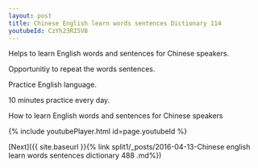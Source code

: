 ```yaml
---
layout: post
title: Chinese English learn words sentences Dictionary 114 
youtubeId: CzYh23RI5V8
---
```

 
 
Helps to learn English words and sentences for Chinese speakers.

Opportunitiy to repeat the words sentences. 

Practice English language. 
 
10 minutes practice every day. 
 
How to learn English words and sentences for Chinese speakers 
 
{% include youtubePlayer.html id=page.youtubeId %}
 
 
[Next]({{ site.baseurl }}{% link  split1/_posts/2016-04-13-Chinese english learn words sentences dictionary 488 .md%})
 
